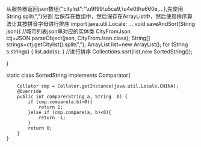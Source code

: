 从服务器返回json数组{"citylist":"\u9f99\u5ca9,\u4e09\u660e,...},先使用String.split(",")分割
后保存在数组中，然后保存在ArrayList<String>中，然后使用排序算法让其按拼音字母进行排序
import java.util.Locale;
...
void saveAndSort(String json){
//城市列表json串对应的实体类
CityFromJson ctj=JSON.parseObject(json, CityFromJson.class);
                String[] strings=ctj.getCitylist().split(",");
                ArrayList<String> list=new ArrayList();
                for (String s:strings) {
                    list.add(s);
                }
                //进行排序
                Collections.sort(list,new SortedString());
                
}      

static class SortedString implements Comparator<String>{

        Collator cmp = Collator.getInstance(java.util.Locale.CHINA);
        @Override
        public int compare(String a, String  b) {
            if (cmp.compare(a,b)>0){
                return 1;
            }else if (cmp.compare(a, b)<0){
                return -1;
            }
            return 0;
        }
    }

